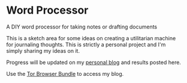 # Word Processor
A DIY word processor for taking notes or drafting documents

This is a sketch area for some ideas on creating a utilitarian machine  
for journaling thoughts. This is strictly a personal project and I'm  
simply sharing my ideas on it.

Progress will be updated on my [personal blog](http://kpz62k4pnyh5g5t2efecabkywt2aiwcnqylthqyywilqgxeiipen5xid.onion/tags/computer) and results posted here.

Use the [Tor Browser Bundle](https://www.torproject.org/) to access my blog.
